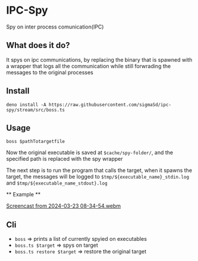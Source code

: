 # IPC-Spy

Spy on inter process comunication(IPC)

## What does it do?

It spys on ipc communications, by replacing the binary that is spawned with a
wrapper that logs all the communication while still forwrading the messages to
the original processes

## Install

`deno install -A https://raw.githubusercontent.com/sigmaSd/ipc-spy/stream/src/boss.ts`

## Usage

`boss $pathTotargetfile`

Now the original executable is saved at `$cache/spy-folder/`, and the specified
path is replaced with the spy wrapper

The next step is to run the program that calls the target, when it spawns the
target, the messages will be logged to `$tmp/${executable_name}_stdin.log` and
`$tmp/${executable_name_stdout}.log`

** Example **

[Screencast from 2024-03-23 08-34-54.webm](https://github.com/sigmaSd/ipc-spy/assets/22427111/562e5b66-f184-4a6c-b3a7-a963758589ea)

## Cli

- `boss` => prints a list of currently spyied on executables
- `boss.ts $target` => spys on target
- `boss.ts restore $target` => restore the original target
